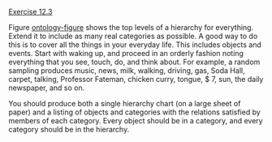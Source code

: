 [Exercise 12.3](ex_3/)

Figure [ontology-figure](#/) shows the top levels of a
hierarchy for everything. Extend it to include as many real categories
as possible. A good way to do this is to cover all the things in your
everyday life. This includes objects and events. Start with waking up,
and proceed in an orderly fashion noting everything that you see, touch,
do, and think about. For example, a random sampling produces music,
news, milk, walking, driving, gas, Soda Hall, carpet, talking, Professor
Fateman, chicken curry, tongue, \$ 7, sun, the daily newspaper, and so on.

You should produce both a single hierarchy chart (on a large sheet of
paper) and a listing of objects and categories with the relations
satisfied by members of each category. Every object should be in a
category, and every category should be in the hierarchy.
